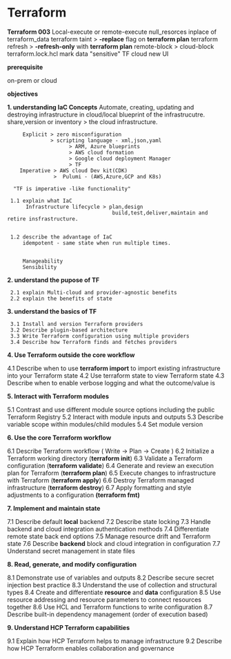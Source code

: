 # Terraform

**Terraform 003**
Local-execute or remote-execute
null_resorces inplace of terraform_data
terraform taint > **-replace** flag on **terraform plan**
terraform refresh > **-refresh-only** with **terraform plan**
remote-block > cloud-block 
terraform.lock.hcl
mark data "sensitive"
TF cloud new UI


**prerequisite**

  on-prem or cloud


**objectives**

 **1. understanding IaC Concepts**
      Automate, creating, updating and destroying infrastructure in cloud/local
         blueprint of the infrastrucutre.
         share,version or inventory > the cloud infrastructure.

         Explicit > zero misconfiguration
                  > scripting language - xml,json,yaml
                        > ARM, Azure blueprints
                        > AWS cloud formation
                        > Google cloud deployment Manager
                        > TF 
        Imperative > AWS cloud Dev kit(CDK)
                   >  Pulumi - (AWS,Azure,GCP and K8s)

      "TF is imperative -like functionality"   
 
     1.1 explain what IaC
          Infrastructure lifecycle > plan,design
                                      build,test,deliver,maintain and retire insfrastructure.

         
     1.2 describe the advantage of IaC
         idempotent - same state when run multiple times.
           

         Manageability
         Sensibility
          

      
 **2. understand the pupose of TF**
 
     2.1 explain Multi-cloud and provider-agnostic benefits
     2.2 explain the benefits of state
     
**3. understand the basics of TF**

     3.1 Install and version Terraform providers
     3.2 Describe plugin-based architecture
     3.3 Write Terraform configuration using multiple providers
     3.4 Describe how Terraform finds and fetches providers
     
**4. Use Terraform outside the core workflow**

   4.1 Describe when to use **terraform import** to import existing infrastructure into your Terraform state
   4.2 Use terraform state to view Terraform state
   4.3 Describe when to enable verbose logging and what the outcome/value is
   
**5. Interact with Terraform modules**

   5.1 Contrast and use different module source options including the public Terraform Registry
   5.2 Interact with module inputs and outputs
   5.3 Describe variable scope within modules/child modules
   5.4 Set module version
   
**6. Use the core Terraform workflow**

   6.1 Describe Terraform workflow ( Write -> Plan -> Create )
   6.2 Initialize a Terraform working directory (**terraform init**)
   6.3 Validate a Terraform configuration (**terraform validate**)
   6.4 Generate and review an execution plan for Terraform (**terraform plan**)
   6.5 Execute changes to infrastructure with Terraform (**terraform apply**)
   6.6 Destroy Terraform managed infrastructure (**terraform destroy**)
   6.7 Apply formatting and style adjustments to a configuration **(terraform fmt)**
   
**7. Implement and maintain state**

   7.1 Describe default **local** backend
   7.2 Describe state locking
   7.3 Handle backend and cloud integration authentication methods
   7.4 Differentiate remote state back end options
   7.5 Manage resource drift and Terraform state
   7.6 Describe **backend** block and cloud integration in configuration
   7.7 Understand secret management in state files
   
**8. Read, generate, and modify configuration**

   8.1 Demonstrate use of variables and outputs
   8.2 Describe secure secret injection best practice
   8.3 Understand the use of collection and structural types
   8.4 Create and differentiate **resource** and **data** configuration
   8.5 Use resource addressing and resource parameters to connect resources together
   8.6 Use HCL and Terraform functions to write configuration
   8.7 Describe built-in dependency management (order of execution based)
   
**9. Understand HCP Terraform capabilities**

   9.1 Explain how HCP Terraform helps to manage infrastructure
   9.2 Describe how HCP Terraform enables collaboration and governance 
   
   
   
